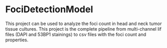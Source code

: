 # FociDetectionModel
This project can be used to analyze the foci count in head and neck tumor tissue cultures. This project is the complete pipeline from multi-channel lif files (DAPI and 53BP1 stainings) to csv files with the foci count and properties.
